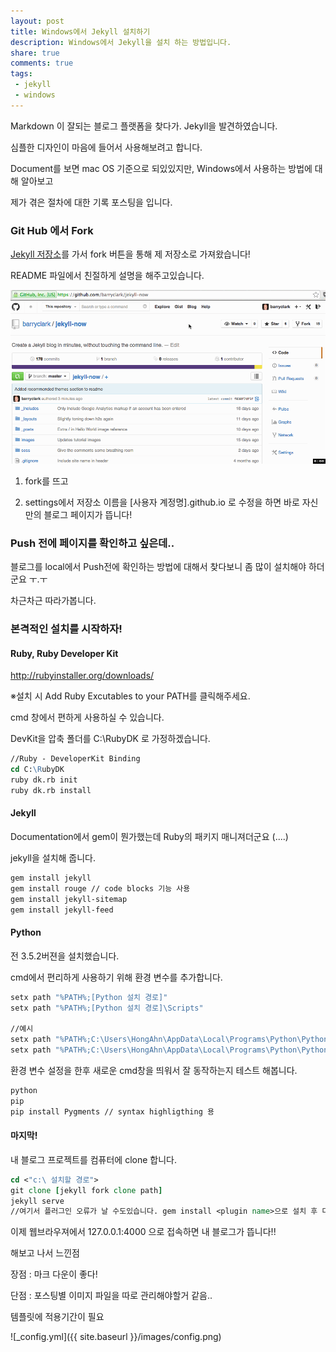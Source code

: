 ```yaml
---
layout: post
title: Windows에서 Jekyll 설치하기
description: Windows에서 Jekyll을 설치 하는 방법입니다.
share: true
comments: true
tags:
 - jekyll
 - windows
---
```



Markdown 이 잘되는 블로그 플랫폼을 찾다가. Jekyll을 발견하였습니다.

심플한 디자인이 마음에 들어서 사용해보려고 합니다.

Document를 보면 mac OS 기준으로 되있있지만, Windows에서 사용하는 방법에 대해 알아보고 

제가 겪은 절차에 대한 기록 포스팅을 입니다.


### Git Hub 에서 Fork

[Jekyll 저장소](https://github.com/barryclark/jekyll-now)를 가서 fork 버튼을 통해 제 저장소로 가져왔습니다!

README 파일에서 친절하게 설명을 해주고있습니다.


![Step 1](/images/step1.gif "Step 1")


1. fork를 뜨고

2. settings에서 저장소 이름을 [사용자 계정명].github.io 로 수정을 하면 바로 자신만의 블로그 페이지가 뜹니다!

### Push 전에 페이지를 확인하고 싶은데..

블로그를 local에서 Push전에 확인하는 방법에 대해서 찾다보니 좀 많이 설치해야 하더군요 ㅜ.ㅜ

차근차근 따라가봅니다.


### 본격적인 설치를 시작하자!

#### Ruby, Ruby Developer Kit
http://rubyinstaller.org/downloads/

※설치 시 Add Ruby Excutables to your PATH를 클릭해주세요.

cmd 창에서 편하게 사용하실 수 있습니다.

DevKit을 압축 폴더를 C:\RubyDK 로 가정하겠습니다.

```tcl
//Ruby - DeveloperKit Binding
cd C:\RubyDK
ruby dk.rb init
ruby dk.rb install
```

#### Jekyll

Documentation에서 gem이 뭔가했는데 Ruby의 패키지 매니져더군요 (....)

jekyll을 설치해 줍니다.

```tcl
gem install jekyll
gem install rouge // code blocks 기능 사용
gem install jekyll-sitemap
gem install jekyll-feed
```

#### Python

전 3.5.2버젼을 설치했습니다.

cmd에서 편리하게 사용하기 위해 환경 변수를 추가합니다.


```tcl
setx path "%PATH%;[Python 설치 경로]"
setx path "%PATH%;[Python 설치 경로]\Scripts"

//예시
setx path "%PATH%;C:\Users\HongAhn\AppData\Local\Programs\Python\Python35-32"
setx path "%PATH%;C:\Users\HongAhn\AppData\Local\Programs\Python\Python35-32\Scripts"
```

환경 변수 설정을 한후 새로운 cmd창을 띄워서 잘 동작하는지 테스트 해봅니다.


```tcl
python
pip
pip install Pygments // syntax highligthing 용
```

#### 마지막!

내 블로그 프로젝트를 컴퓨터에 clone 합니다.

```tcl
cd <"c:\ 설치할 경로">
git clone [jekyll fork clone path]
jekyll serve
//여기서 플러그인 오류가 날 수도있습니다. gem install <plugin name>으로 설치 후 다시 시도를 해보세요.
``` 

이제 웹브라우져에서 127.0.0.1:4000 으로 접속하면 내 블로그가 뜹니다!!

해보고 나서 느낀점

장점 : 
마크 다운이 좋다!

단점 : 
포스팅별 이미지 파일을 따로 관리해야할거 같음..

템플릿에 적용기간이 필요

![_config.yml]({{ site.baseurl }}/images/config.png)